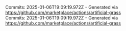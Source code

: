 Commits: 2025-01-06T19:09:19.972Z - Generated via https://github.com/marketplace/actions/artificial-grass
<br>
Commits: 2025-01-06T19:09:19.972Z - Generated via https://github.com/marketplace/actions/artificial-grass
<br>
